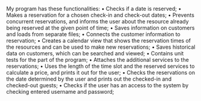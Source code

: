 My program has these functionalities:
• Checks if a date is reserved;
• Makes a reservation for a chosen check-in and check-out dates;
• Prevents concurrent reservations, and informs the user about the resource already being reserved at the given point of time;
• Saves information on customers and loads from separate files;
• Connects the customer information to reservation;
• Creates a calendar view that shows the reservation times of the resources and can be used to make new reservations;
• Saves historical data on customers, which can be searched and viewed;
• Contains unit tests for the part of the program;
• Attaches the additional services to the reservations;
• Uses the length of the time slot and the reserved services to calculate a price, and prints it out for the user;
• Checks the reservations on the date determined by the user and prints out the checked-in and checked-out guests;
• Checks if the user has an access to the system by checking entered username and password;
